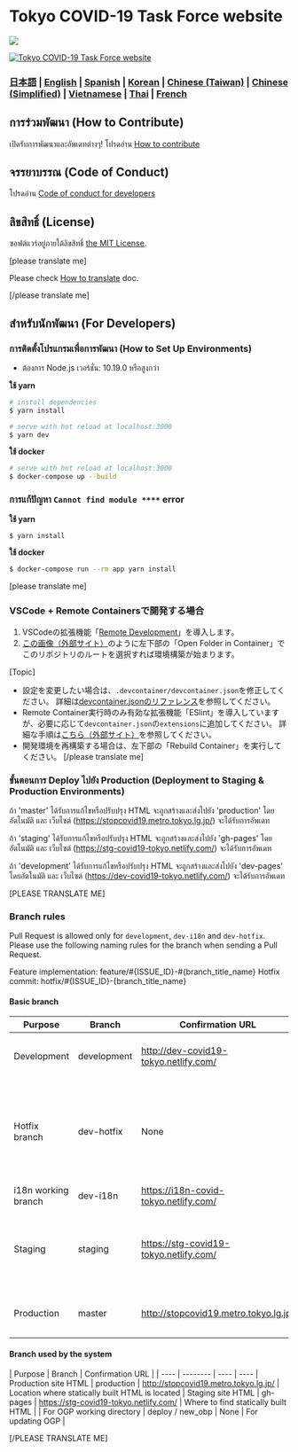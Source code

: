 # Tokyo COVID-19 Task Force website

![](https://github.com/tokyo-metropolitan-gov/covid19/workflows/production%20deploy/badge.svg)

[![Tokyo COVID-19 Task Force website](https://user-images.githubusercontent.com/1301149/75629392-1d19d900-5c25-11ea-843d-2d4376e3a560.png)](https://stopcovid19.metro.tokyo.lg.jp/)


### [日本語](./README.md) | [English](./README_EN.md) | [Spanish](./README_ES.md) | [Korean](./README_KO.md) | [Chinese (Taiwan)](./README_ZH_TW.md) | [Chinese (Simplified)](./README_ZH_CN.md) | [Vietnamese](./README_VI.md) | [Thai](./README_TH.md) | [French](./README_FR.md)


## การร่วมพัฒนา (How to Contribute)

เปิดรับการพัฒนาและอัพเดทต่างๆ!
โปรดอ่าน [How to contribute](./.github/CONTRIBUTING_TH.md)

## จรรยาบรรณ (Code of Conduct)

โปรดอ่าน [Code of conduct for developers](./.github/CODE_OF_CONDUCT_TH.md)

## ลิขสิทธิ์ (License)
ซอฟต์แวร์อยู่ภายใต้ลิขสิทธิ์ [the MIT License](./LICENSE.txt).

[please translate me]

Please check [How to translate](./.github/TRANSLATION.md) doc.

[/please translate me]

## สำหรับนักพัฒนา (For Developers)

### การติดตั้งโปรแกรมเพื่อการพัฒนา (How to Set Up Environments)

- ต้องการ Node.js เวอร์ชั่น: 10.19.0 หรือสูงกว่า

**ใช้ yarn**
```bash
# install dependencies
$ yarn install

# serve with hot reload at localhost:3000
$ yarn dev
```

**ใช้ docker**
```bash
# serve with hot reload at localhost:3000
$ docker-compose up --build
```

### การแก้ปัญหา `Cannot find module ****` error

**ใช้ yarn**
```bash
$ yarn install
```

**ใช้ docker**
```bash
$ docker-compose run --rm app yarn install
```

[please translate me]
### VSCode + Remote Containersで開発する場合

1. VSCodeの拡張機能「[Remote Development](https://marketplace.visualstudio.com/items?itemName=ms-vscode-remote.vscode-remote-extensionpack)」を導入します。
2. [この画像（外部サイト）](https://code.visualstudio.com/docs/remote/containers#_quick-start-try-a-dev-container)のように左下部の「Open Folder in Container」でこのリポジトリのルートを選択すれば環境構築が始まります。

[Topic]
- 設定を変更したい場合は、`.devcontainer/devcontainer.json`を修正してください。
詳細は[devcontainer.jsonのリファレンス](https://code.visualstudio.com/docs/remote/containers#_devcontainerjson-reference)を参照してください。
- Remote Container実行時のみ有効な拡張機能「ESlint」を導入していますが、必要に応じて`devcontainer.json`の`extensions`に追加してください。
詳細な手順は[こちら（外部サイト）](https://code.visualstudio.com/docs/remote/containers#_managing-extensions)を参照してください。
- 開発環境を再構築する場合は、左下部の「Rebuild Container」を実行してください。
[/please translate me]

### ขั้นตอนการ Deploy ไปยัง Production (Deployment to Staging & Production Environments)

ถ้า 'master' ได้รับการแก้ไขหรือปรับปรุง HTML จะถูกสร้างและส่งไปยัง 'production' โดยอัตโนมัติ
และ เว็บไซต์ (https://stopcovid19.metro.tokyo.lg.jp/) จะได้รับการอัพเดท

ถ้า 'staging' ได้รับการแก้ไขหรือปรับปรุง HTML จะถูกสร้างและส่งไปยัง 'gh-pages' โดยอัตโนมัติ
และ เว็บไซต์ (https://stg-covid19-tokyo.netlify.com/) จะได้รับการอัพเดท

ถ้า 'development' ได้รับการแก้ไขหรือปรับปรุง HTML จะถูกสร้างและส่งไปยัง 'dev-pages' โดยอัตโนมัติ
และ เว็บไซต์ (https://dev-covid19-tokyo.netlify.com/) จะได้รับการอัพเดท


[PLEASE TRANSLATE ME]

### Branch rules

Pull Request is allowed only for `development`, `dev-i18n` and `dev-hotfix`.
Please use the following naming rules for the branch when sending a Pull Request.

Feature implementation: feature/#{ISSUE_ID}-#{branch_title_name}
Hotfix commit: hotfix/#{ISSUE_ID}-{branch_title_name}

#### Basic branch
| Purpose | Branch | Confirmation URL | Remarks |
| ---- | -------- | ---- | ---- |
| Development | development | http://dev-covid19-tokyo.netlify.com/ | base branch. Basically send a Pull Request here |
| Hotfix branch | dev-hotfix | None | Fixes that should be applied to production in haste. Use this if requested by the administrator |
| i18n working branch | dev-i18n | https://i18n-covid-tokyo.netlify.com/ | Temporarily used |
| Staging | staging | https://stg-covid19-tokyo.netlify.com/ | For final confirmation before production. Non-admin pull requests are prohibited |
Production | master | http://stopcovid19.metro.tokyo.lg.jp/ | Pull Requests other than Administrators are prohibited |
#### Branch used by the system
| Purpose | Branch | Confirmation URL |
| ---- | -------- | ---- | ---- |
Production site HTML | production | http://stopcovid19.metro.tokyo.lg.jp/ | Location where statically built HTML is located |
Staging site HTML | gh-pages | https://stg-covid19-tokyo.netlify.com/ | Where to find statically built HTML |
| For OGP working directory | deploy / new_obp | None | For updating OGP |

[/PLEASE TRANSLATE ME]
